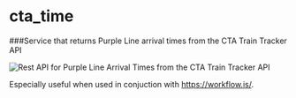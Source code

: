 # cta_time
###Service that returns Purple Line arrival times from the CTA Train Tracker API

![Rest API for Purple Line Arrival Times from the CTA Train Tracker API](http://www.chicago-l.org/operations/lines/images/line_maps/PurpleLine.jpg)

Especially useful when used in conjuction with https://workflow.is/.
